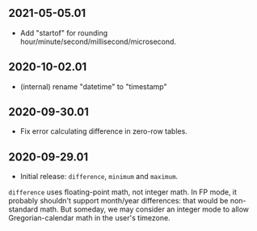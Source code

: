 2021-05-05.01
-------------

* Add "startof" for rounding hour/minute/second/millisecond/microsecond.

2020-10-02.01
-------------

* (internal) rename "datetime" to "timestamp"

2020-09-30.01
-------------

* Fix error calculating difference in zero-row tables.

2020-09-29.01
-------------

* Initial release: `difference`, `minimum` and `maximum`.

`difference` uses floating-point math, not integer math. In FP mode, it
probably shouldn't support month/year differences: that would be non-standard
math. But someday, we may consider an integer mode to allow Gregorian-calendar
math in the user's timezone.
